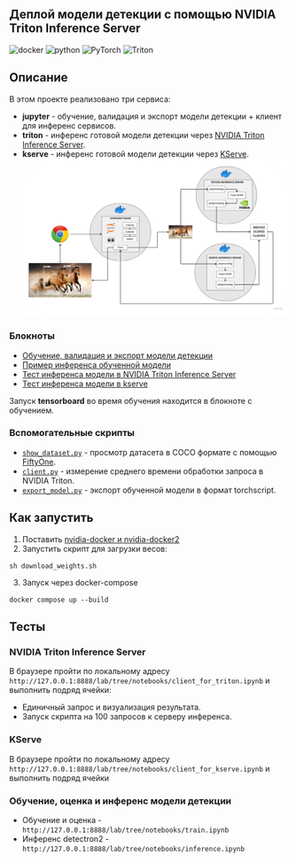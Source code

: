 ##  Деплой модели детекции с помощью NVIDIA Triton Inference Server

![docker](https://img.shields.io/badge/docker-%232496ED.svg?&style=for-the-badge&logo=docker&logoColor=white)
![python](https://img.shields.io/badge/python%20-%2314354C.svg?&style=for-the-badge&logo=python&logoColor=white)
![PyTorch](https://img.shields.io/badge/PyTorch-%23EE4C2C.svg?style=for-the-badge&logo=PyTorch&logoColor=white)
![Triton](https://img.shields.io/badge/Triton-vB900svg?style=for-the-badge&logo=NVIDIA&logoColor=white)

## Описание

В этом проекте реализовано три сервиса:
- **jupyter** - обучение, валидация и экспорт модели детекции + клиент для инференс сервисов.
- **triton** - инференс готовой модели детекции через [NVIDIA Triton Inference Server](https://developer.nvidia.com/nvidia-triton-inference-server).
- **kserve** - инференс готовой модели детекции через [KServe](https://github.com/kserve/kserve).
![image](imgs/arch.png)
### Блокноты
- [Обучение, валидация и экспорт модели детекции](https://github.com/PitKoro/SberCloudTestTask/blob/main/jupyter/notebooks/train.ipynb)
- [Пример инференса обученной модели](https://github.com/PitKoro/SberCloudTestTask/blob/main/jupyter/notebooks/inference.ipynb)
- [Тест инференса модели в NVIDIA Triton Inference Server](https://github.com/PitKoro/SberCloudTestTask/blob/main/jupyter/notebooks/client_for_triton.ipynb)
- [Тест инференса модели в kserve](https://github.com/PitKoro/SberCloudTestTask/blob/main/jupyter/notebooks/client_for_kserve.ipynb)

Запуск **tensorboard** во время обучения находится в блокноте с обучением.

### Вспомогательные скрипты
- [`show_dataset.py`](https://github.com/PitKoro/SberCloudTestTask/blob/main/jupyter/src/show_dataset.py) - просмотр датасета в COCO формате с помощью [FiftyOne](https://docs.voxel51.com/).
- [`client.py`](https://github.com/PitKoro/SberCloudTestTask/blob/main/jupyter/src/client.py) - измерение среднего времени обработки запроса в NVIDIA Triton.
- [`export_model.py`](https://github.com/PitKoro/SberCloudTestTask/blob/main/jupyter/src/export_model.py) - экспорт обученной модели в формат torchscript.


## Как запустить

1. Поставить [nvidia-docker и nvidia-docker2](https://docs.nvidia.com/datacenter/cloud-native/container-toolkit/install-guide.html)
2. Запустить скрипт для загрузки весов:

```shell
sh download_weights.sh
```

3. Запуск через docker-compose

```shell
docker compose up --build
```

## Тесты
### NVIDIA Triton Inference Server
В браузере пройти по локальному адресу `http://127.0.0.1:8888/lab/tree/notebooks/client_for_triton.ipynb` и выполнить подряд ячейки:
- Единичный запрос и визуализация результата.
- Запуск скрипта на 100 запросов к серверу инференса.

### KServe
  В браузере пройти по локальному адресу `http://127.0.0.1:8888/lab/tree/notebooks/client_for_kserve.ipynb` и выполнить подряд ячейки

### Обучение, оценка и инференс модели детекции
- Обучение и оценка - `http://127.0.0.1:8888/lab/tree/notebooks/train.ipynb`
- Инференс detectron2 - `http://127.0.0.1:8888/lab/tree/notebooks/inference.ipynb`

